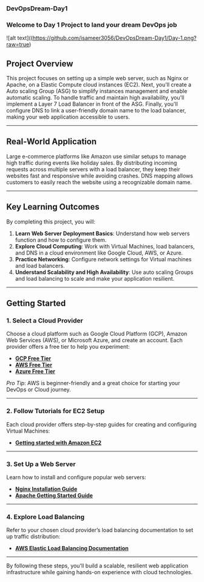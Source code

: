 ### DevOpsDream-Day1
### Welcome to Day 1 Project to land your dream DevOps job

![alt text]((https://github.com/isameer3056/DevOpsDream-Day1/Day-1.png?raw=true)

## Project Overview  
This project focuses on setting up a simple web server, such as Nginx or Apache, on a Elastic Compute cloud instances (EC2). Next, you'll create a Auto scaling Group (ASG) to simplify instances management and enable automatic scaling. To handle traffic and maintain high availability, you'll implement a Layer 7 Load Balancer in front of the ASG. Finally, you'll configure DNS to link a user-friendly domain name to the load balancer, making your web application accessible to users.

---

## Real-World Application  
Large e-commerce platforms like Amazon use similar setups to manage high traffic during events like holiday sales. By distributing incoming requests across multiple servers with a load balancer, they keep their websites fast and responsive while avoiding crashes. DNS mapping allows customers to easily reach the website using a recognizable domain name.

---

## Key Learning Outcomes  
By completing this project, you will:

1. **Learn Web Server Deployment Basics**: Understand how web servers function and how to configure them.  
2. **Explore Cloud Computing**: Work with Virtual Machines, load balancers, and DNS in a cloud environment like Google Cloud, AWS, or Azure.  
3. **Practice Networking**: Configure network settings for Virtual machines and load balancers.  
4. **Understand Scalability and High Availability**: Use auto scaling Groups and load balancing to scale and make your application resilient.  

---

## Getting Started  

### 1. **Select a Cloud Provider**  
Choose a cloud platform such as Google Cloud Platform (GCP), Amazon Web Services (AWS), or Microsoft Azure, and create an account. Each provider offers a free tier to help you experiment:  
- **[GCP Free Tier](https://cloud.google.com/free)**  
- **[AWS Free Tier](https://aws.amazon.com/free/)**  
- **[Azure Free Tier](https://azure.microsoft.com/en-us/free/)**  

*Pro Tip*: AWS is beginner-friendly and a great choice for starting your DevOps or Cloud journey.  

---

### 2. **Follow Tutorials for EC2 Setup**  
Each cloud provider offers step-by-step guides for creating and configuring Virtual Machines:  
- **[Getting started with Amazon EC2](https://docs.aws.amazon.com/AWSEC2/latest/UserGuide/EC2_GetStarted.html)**  

---

### 3. **Set Up a Web Server**  
Learn how to install and configure popular web servers:  
- **[Nginx Installation Guide](https://www.nginx.com/resources/wiki/start/topics/tutorials/install/)**  
- **[Apache Getting Started Guide](https://httpd.apache.org/docs/2.4/getting-started.html)**  

---

### 4. **Explore Load Balancing**  
Refer to your chosen cloud provider’s load balancing documentation to set up traffic distribution:  
- **[AWS Elastic Load Balancing Documentation](https://docs.aws.amazon.com/elasticloadbalancing/latest/userguide/what-is-load-balancing.html)**  

---

By following these steps, you'll build a scalable, resilient web application infrastructure while gaining hands-on experience with cloud technologies.
